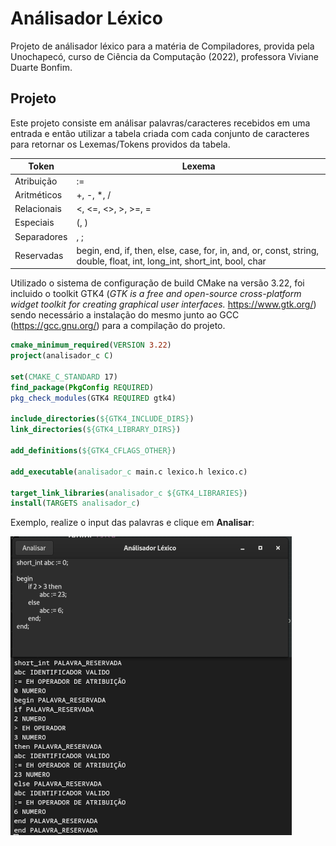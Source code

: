 # Análisador Léxico

Projeto de análisador léxico para a matéria de Compiladores, provida pela Unochapecó, curso de Ciência da Computação (2022), professora Viviane Duarte Bonfim.

## Projeto

Este projeto consiste em análisar palavras/caracteres recebidos em uma entrada e então utilizar a tabela criada com cada conjunto de caracteres para retornar os Lexemas/Tokens providos da tabela.

| Token       | Lexema                                                                                                                 |
| ----------- | ---------------------------------------------------------------------------------------------------------------------- |
| Atribuição  | :=                                                                                                                     |
| Aritméticos | +, -, *, /                                                                                                             |
| Relacionais | <, <=, <>, >, >=, =                                                                                                    |
| Especiais   | (, )                                                                                                                   |
| Separadores | , ;                                                                                                                    |
| Reservadas  | begin, end, if, then, else, case, for, in, and, or, const, string, double, float, int, long_int, short_int, bool, char |

Utilizado o sistema de configuração de build CMake na versão 3.22, foi incluido o toolkit GTK4 (*GTK is a free and open-source cross-platform widget toolkit for creating graphical user interfaces.* https://www.gtk.org/) sendo necessário a instalação do mesmo junto ao GCC (https://gcc.gnu.org/) para a compilação do projeto.

```cmake
cmake_minimum_required(VERSION 3.22)
project(analisador_c C)

set(CMAKE_C_STANDARD 17)
find_package(PkgConfig REQUIRED)
pkg_check_modules(GTK4 REQUIRED gtk4)

include_directories(${GTK4_INCLUDE_DIRS})
link_directories(${GTK4_LIBRARY_DIRS})

add_definitions(${GTK4_CFLAGS_OTHER})

add_executable(analisador_c main.c lexico.h lexico.c)

target_link_libraries(analisador_c ${GTK4_LIBRARIES})
install(TARGETS analisador_c)
```

Exemplo, realize o input das palavras e clique em **Analisar**:

![exemplo](https://github.com/xiximitho/analisador_c/blob/main/img/example.png)
